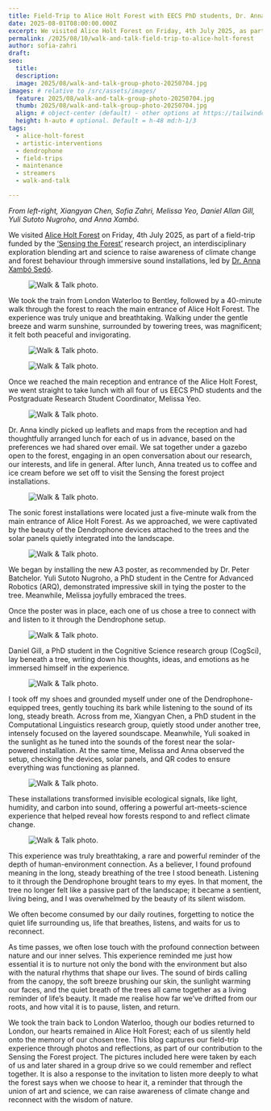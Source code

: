 ```yaml
---
title: Field-Trip to Alice Holt Forest with EECS PhD students, Dr. Anna Xambo and Melissa Yeo
date: 2025-08-01T08:00:00.000Z
excerpt: We visited Alice Holt Forest on Friday, 4th July 2025, as part of a field-trip funded by the ‘Sensing the Forest’ research project, an interdisciplinary exploration blending art and science to raise awareness of climate change and forest behaviour through immersive sound installations, led by Dr. Anna Xambó Sedó.
permalink: /2025/08/10/walk-and-talk-field-trip-to-alice-holt-forest
author: sofia-zahri
draft:
seo:
  title:
  description:
  image: 2025/08/walk-and-talk-group-photo-20250704.jpg
images: # relative to /src/assets/images/
  feature: 2025/08/walk-and-talk-group-photo-20250704.jpg
  thumb: 2025/08/walk-and-talk-group-photo-20250704.jpg
  align: # object-center (default) - other options at https://tailwindcss.com/docs/object-position
  height: h-auto # optional. Default = h-48 md:h-1/3
tags:
  - alice-holt-forest
  - artistic-interventions
  - dendrophone
  - field-trips
  - maintenance
  - streamers
  - walk-and-talk

---
```


*From left-right, Xiangyan Chen, Sofia Zahri, Melissa Yeo, Daniel Allan Gill, Yuli Sutoto Nugroho, and Anna Xambó.*

We visited [Alice Holt Forest](https://www.forestryengland.uk/alice-holt-forest) on Friday, 4th July 2025, as part of a field-trip funded by the [‘Sensing the Forest’](https://sensingtheforest.github.io/) research project, an interdisciplinary exploration blending art and science to raise awareness of climate change and forest behaviour through immersive sound installations, led by [Dr. Anna Xambó Sedó](https://sensingtheforest.github.io/about/).

<div class="flex justify-center items-center">
<figure>
<img class="mt-4 mb-4" src="/assets/images/2025/08/walk-and-talk-photo-1-20250704.jpg" alt="Walk & Talk photo.">
</figure>
</div>

We took the train from London Waterloo to Bentley, followed by a 40-minute walk through the forest to reach the main entrance of Alice Holt Forest. The experience was truly unique and breathtaking. Walking under the gentle breeze and warm sunshine, surrounded by towering trees, was magnificent; it felt both peaceful and invigorating.

<div class="flex justify-center items-center">
<figure>
<img class="mt-4 mb-4" src="/assets/images/2025/08/walk-and-talk-photo-2-20250704.jpg" alt="Walk & Talk photo.">
</figure>
</div>

<div class="flex justify-center items-center">
<figure>
<img class="mt-4 mb-4" src="/assets/images/2025/08/walk-and-talk-photo-3-20250704.jpg" alt="Walk & Talk photo.">
</figure>
</div>

Once we reached the main reception and entrance of the Alice Holt Forest, we went straight to take lunch with all four of us EECS PhD students and the Postgraduate Research Student Coordinator, Melissa Yeo.

<div class="flex justify-center items-center">
<figure>
<img class="mt-4 mb-4" src="/assets/images/2025/08/walk-and-talk-photo-4-20250704.jpg" alt="Walk & Talk photo.">
</figure>
</div>

Dr. Anna kindly picked up leaflets and maps from the reception and had thoughtfully arranged lunch for each of us in advance, based on the preferences we had shared over email. We sat together under a gazebo open to the forest, engaging in an open conversation about our research, our interests, and life in general. After lunch, Anna treated us to coffee and ice cream before we set off to visit the Sensing the forest project installations.

<div class="flex justify-center items-center">
<figure>
<img class="mt-4 mb-4" src="/assets/images/2025/08/walk-and-talk-photo-5-20250704.jpg" alt="Walk & Talk photo.">
</figure>
</div>

The sonic forest installations were located just a five-minute walk from the main entrance of Alice Holt  Forest. As we approached, we were captivated by the beauty of the Dendrophone devices attached to the trees and the solar panels quietly integrated into the landscape.

<div class="flex justify-center items-center">
<figure>
<img class="mt-4 mb-4" src="/assets/images/2025/08/walk-and-talk-photo-6-20250704.jpg" alt="Walk & Talk photo.">
</figure>
</div>

We began by installing the new A3 poster, as recommended by Dr. Peter Batchelor. Yuli Sutoto Nugroho, a PhD student in the Centre for Advanced Robotics (ARQ), demonstrated impressive skill in tying the poster to the tree. Meanwhile, Melissa joyfully embraced the trees.

Once the poster was in place, each one of us chose a tree to connect with and listen to it through the Dendrophone setup.

<div class="flex justify-center items-center">
<figure>
<img class="mt-4 mb-4" src="/assets/images/2025/08/walk-and-talk-photo-7-20250704.jpg" alt="Walk & Talk photo.">
</figure>
</div>

Daniel Gill, a PhD student in the Cognitive Science research group (CogSci), lay beneath a tree, writing down his thoughts, ideas, and emotions as he immersed himself in the experience.

<div class="flex justify-center items-center">
<figure>
<img class="mt-4 mb-4" src="/assets/images/2025/08/walk-and-talk-photo-8-20250704.jpg" alt="Walk & Talk photo.">
</figure>
</div>
I took off my shoes and grounded myself under one of the Dendrophone-equipped	trees, gently touching  its bark while listening to the sound of its long, steady breath. Across from me, Xiangyan Chen, a PhD student in the Computational Linguistics research group, quietly stood under another tree, intensely focused on the layered soundscape. Meanwhile, Yuli soaked in the sunlight as he tuned into the sounds of the forest near the solar-powered installation. At the same time, Melissa and Anna observed the setup, checking the devices, solar panels, and QR codes to ensure everything was functioning as planned.

<div class="flex justify-center items-center">
<figure>
<img class="mt-4 mb-4" src="/assets/images/2025/08/walk-and-talk-photo-9-20250704.jpg" alt="Walk & Talk photo.">
</figure>
</div>

These installations transformed invisible ecological signals, like light, humidity, and carbon into sound, offering a powerful art-meets-science experience that helped reveal how forests respond to and reflect climate change.

<div class="flex justify-center items-center">
<figure>
<img class="mt-4 mb-4" src="/assets/images/2025/08/walk-and-talk-photo-10-20250704.jpg" alt="Walk & Talk photo.">
</figure>
</div>

This experience was truly breathtaking, a rare and powerful reminder of the depth	of	human-environment connection. As a believer, I found profound meaning in the long, steady breathing of the tree I stood beneath. Listening to it through the Dendrophone brought tears to my eyes. In that moment, the tree no longer felt like a passive part of the landscape; it became a sentient, living being, and I was overwhelmed by the beauty of its silent wisdom.

We often become consumed by our daily routines, forgetting to notice the quiet life surrounding us, life that breathes, listens, and waits for us to reconnect.

As time passes, we often lose touch with the profound connection between nature  and  our  inner  selves. This experience reminded me just how essential it is to nurture not only the bond with the environment but also with the natural rhythms that shape our lives. The sound of birds calling from the canopy, the soft breeze brushing our skin, the sunlight warming our faces, and the quiet breath of the trees all came together as a living reminder of life’s beauty. It made me realise how far we’ve drifted from our roots, and how vital it is to pause, listen, and return.

We took the train back to London Waterloo, though our bodies returned to London, our hearts remained in Alice Holt Forest; each of us silently held onto the memory of our chosen tree. This blog captures our field-trip experience through photos and reflections, as part of our contribution to the Sensing the Forest project. The pictures included here were taken by each of us and later shared in a group drive so we could remember and reflect together. It is also a response to the invitation to listen more deeply to what the forest says when we choose to hear it, a reminder that through the union of art and science, we can raise awareness of climate change and reconnect with the wisdom of nature.